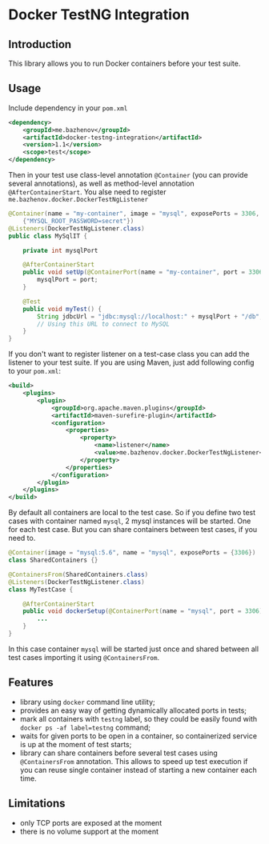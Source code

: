 # Docker TestNG Integration

## Introduction

This library allows you to run Docker containers before your test suite.

## Usage

Include dependency in your `pom.xml`

```xml
<dependency>
	<groupId>me.bazhenov</groupId>
	<artifactId>docker-testng-integration</artifactId>
	<version>1.1</version>
	<scope>test</scope>
</dependency>
```

Then in your test use class-level annotation `@Container` (you can provide several annotations), as well as method-level
annotation `@AfterContainerStart`. You alse need to register `me.bazhenov.docker.DockerTestNgListener`

```java
@Container(name = "my-container", image = "mysql", exposePorts = 3306, environment =
	{"MYSQL_ROOT_PASSWORD=secret"})
@Listeners(DockerTestNgListener.class)
public class MySqlIT {

	private int mysqlPort

	@AfterContainerStart
	public void setUp(@ContainerPort(name = "my-container", port = 3306) int port) {
		mysqlPort = port;
	}

	@Test
	public void myTest() {
		String jdbcUrl = "jdbc:mysql://localhost:" + mysqlPort + "/db";
		// Using this URL to connect to MySQL
	}
}
```

If you don't want to register listener on a test-case class you can add the listener to your test suite. If you are
using Maven, just add following config to your `pom.xml`:

```xml
<build>
	<plugins>
		<plugin>
			<groupId>org.apache.maven.plugins</groupId>
			<artifactId>maven-surefire-plugin</artifactId>
			<configuration>
				<properties>
					<property>
						<name>listener</name>
						<value>me.bazhenov.docker.DockerTestNgListener</value>
					</property>
				</properties>
			</configuration>
		</plugin>
	</plugins>
</build>
```

By default all containers are local to the test case. So if you define two test cases with container named `mysql`, 2 mysql 
instances will be started. One for each test case. But you can share containers between test cases, if you need to.

```java
@Container(image = "mysql:5.6", name = "mysql", exposePorts = {3306})
class SharedContainers {}

@ContainersFrom(SharedContainers.class)
@Listeners(DockerTestNgListener.class)
class MyTestCase {

	@AfterContainerStart
	public void dockerSetup(@ContainerPort(name = "mysql", port = 3306) int mysqlPort) {
		...
	}
}
```

In this case container `mysql` will be started just once and shared between all test cases importing it using `@ContainersFrom`.

## Features

* library using `docker` command line utility;
* provides an easy way of getting dynamically allocated ports in tests;
* mark all containers with `testng` label, so they could be easily found with `docker ps -af label=testng` command;
* waits for given ports to be open in a container, so containerized service is up at the moment of test starts;
* library can share containers before several test cases using `@ContainersFrom` annotation. This allows to speed up test
execution if you can reuse single container instead of starting a new container each time.

## Limitations

* only TCP ports are exposed at the moment
* there is no volume support at the moment

